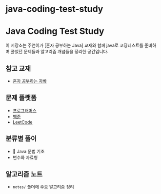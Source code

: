 # java-coding-test-study

# Java Coding Test Study

이 저장소는 주연이가 [혼자 공부하는 Java] 교재와 함께 java로 코딩테스트를 준비하며 풀었던 문제들과 알고리즘 개념들을 정리한 공간입니다.
## 참고 교재
- [혼자 공부하는 자바](https://www.coupang.com/vp/products/7884256008?itemId=21568952354&vendorItemId=88774434953&src=1042503&spec=10304982&addtag=400&ctag=7884256008&lptag=10304982I21568952354&itime=20250508124828&pageType=PRODUCT&pageValue=7884256008&wPcid=17466761080464604709543&wRef=&wTime=20250508124828&redirect=landing&gclid=CjwKCAjwiezABhBZEiwAEbTPGAnrsyTYW_rTgcWW-xXwdhgbs_GcJlWKMnhAxkUKwVs_ys8g2aloBhoClvsQAvD_BwE&mcid=f34ecf270054437d92896d3b3d13e6e7&campaignid=21687111353&adgroupid=)
## 문제 플랫폼
- [프로그래머스](https://programmers.co.kr/)
- [백준](https://www.acmicpc.net/)
- [LeetCode](https://leetcode.com/)

## 분류별 풀이
- 📌 Java 문법 기초
- 변수와 자료형

## 알고리즘 노트
- `notes/` 폴더에 주요 알고리즘 정리
